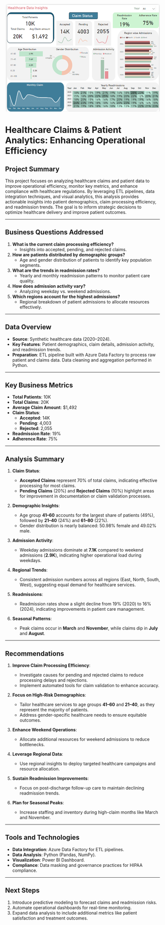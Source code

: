 ![Dashboard Preview](Dashboard/EHRDashboard.png)

# **Healthcare Claims & Patient Analytics: Enhancing Operational Efficiency**


## **Project Summary**
This project focuses on analyzing healthcare claims and patient data to improve operational efficiency, monitor key metrics, and enhance compliance with healthcare regulations. By leveraging ETL pipelines, data integration techniques, and visual analytics, this analysis provides actionable insights into patient demographics, claim processing efficiency, and readmission trends. The goal is to inform strategic decisions to optimize healthcare delivery and improve patient outcomes.

---

## **Business Questions Addressed**
1. **What is the current claim processing efficiency?**
   - Insights into accepted, pending, and rejected claims.  
2. **How are patients distributed by demographic groups?**
   - Age and gender distribution of patients to identify key population segments.  
3. **What are the trends in readmission rates?**
   - Yearly and monthly readmission patterns to monitor patient care quality.  
4. **How does admission activity vary?**
   - Analyzing weekday vs. weekend admissions.  
5. **Which regions account for the highest admissions?**
   - Regional breakdown of patient admissions to allocate resources effectively.  

---

## **Data Overview**
- **Source**: Synthetic healthcare data (2020–2024).  
- **Key Features**: Patient demographics, claim details, admission activity, and readmission trends.  
- **Preparation**: ETL pipeline built with Azure Data Factory to process raw patient and claims data. Data cleaning and aggregation performed in Python.  

---

## **Key Business Metrics**
- **Total Patients**: 10K  
- **Total Claims**: 20K  
- **Average Claim Amount**: $1,492  
- **Claim Status**:  
  - **Accepted**: 14K  
  - **Pending**: 4,003  
  - **Rejected**: 2,055  
- **Readmission Rate**: 19%  
- **Adherence Rate**: 75%  

---

## **Analysis Summary**
1. **Claim Status**:
   - **Accepted Claims** represent 70% of total claims, indicating effective processing for most claims.  
   - **Pending Claims** (20%) and **Rejected Claims** (10%) highlight areas for improvement in documentation or claim validation processes.  

2. **Demographic Insights**:
   - Age group **41–60** accounts for the largest share of patients (49%), followed by **21–40** (24%) and **61–80** (22%).  
   - Gender distribution is nearly balanced: 50.98% female and 49.02% male.  

3. **Admission Activity**:
   - Weekday admissions dominate at **7.1K** compared to weekend admissions (**2.9K**), indicating higher operational load during weekdays.  

4. **Regional Trends**:
   - Consistent admission numbers across all regions (East, North, South, West), suggesting equal demand for healthcare services.  

5. **Readmissions**:
   - Readmission rates show a slight decline from 19% (2020) to 16% (2024), indicating improvements in patient care management.  

6. **Seasonal Patterns**:
   - Peak claims occur in **March** and **November**, while claims dip in **July** and **August**.  

---

## **Recommendations**
1. **Improve Claim Processing Efficiency**:  
   - Investigate causes for pending and rejected claims to reduce processing delays and rejections.  
   - Implement automated tools for claim validation to enhance accuracy.  

2. **Focus on High-Risk Demographics**:  
   - Tailor healthcare services to age groups **41–60** and **21–40**, as they represent the majority of patients.  
   - Address gender-specific healthcare needs to ensure equitable outcomes.  

3. **Enhance Weekend Operations**:  
   - Allocate additional resources for weekend admissions to reduce bottlenecks.  

4. **Leverage Regional Data**:  
   - Use regional insights to deploy targeted healthcare campaigns and resource allocation.  

5. **Sustain Readmission Improvements**:  
   - Focus on post-discharge follow-up care to maintain declining readmission trends.  

6. **Plan for Seasonal Peaks**:  
   - Increase staffing and inventory during high-claim months like March and November.  

---

## **Tools and Technologies**
- **Data Integration**: Azure Data Factory for ETL pipelines.  
- **Data Analysis**: Python (Pandas, NumPy).  
- **Visualization**: Power BI Dashboard.  
- **Compliance**: Data masking and governance practices for HIPAA compliance.  

---

## **Next Steps**
1. Introduce predictive modeling to forecast claims and readmission risks.  
2. Automate operational dashboards for real-time monitoring.  
3. Expand data analysis to include additional metrics like patient satisfaction and treatment outcomes.
